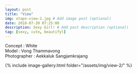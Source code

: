```yaml
---
layout: post
title: "View"
img: xtapo-view-2.jpg # Add image post (optional)
date: 2018-07-30 07:25:00
description: Sexy Girl! # Add post description (optional)
tag: [sexy, cute, beautifyl]
---
```

Concept : White  
Model : Vong Thammavong  
Photographer : Aekkaluk Sangjamkrajang      

{% include image-gallery.html folder="/assets/img/view-2/" %}
